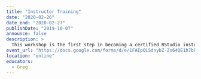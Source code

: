 ```yaml
---
title: "Instructor Training"
date: "2020-02-26"
date_end: "2020-02-27"
publishDate: "2019-10-07"
announce: false
description: >
  This workshop is the first step in becoming a certified RStudio instructor, and takes place online for four hours on each of two days at a time suitable for participants in Asia and the Western Pacific. (Please note that the dates given are UTC: the class will start at 6:30 am in New Delhi and noon in Sydney.) If you wish to take part, please fill in [this form](https://docs.google.com/forms/d/e/1FAIpQLSdnybZ-Zs64QE1h7bk67uRs1UCUi1Tibi3noefyStrTHplSDA/viewform).
event_url: "https://docs.google.com/forms/d/e/1FAIpQLSdnybZ-Zs64QE1h7bk67uRs1UCUi1Tibi3noefyStrTHplSDA/viewform"
location: "online"
educators:
  - Greg
---
```

